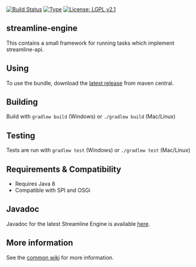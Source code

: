 [![Build Status](https://travis-ci.org/brailleapps/streamline-engine.svg?branch=master)](https://travis-ci.org/brailleapps/streamline-engine)
[![Type](https://img.shields.io/badge/type-library_bundle-blue.svg)](https://github.com/brailleapps/wiki/wiki/Types)
[![License: LGPL v2.1](https://img.shields.io/badge/License-LGPL%20v2%2E1%20%28or%20later%29-blue.svg)](https://www.gnu.org/licenses/lgpl-2.1)

## streamline-engine ##
This contains a small framework for running tasks which implement streamline-api.

## Using ##
To use the bundle, download the [latest release](
http://search.maven.org/#search%7Cga%7C1%7Cg%3A%22org.daisy.streamline%22%20AND%20a%3A%22streamline-engine%22) from maven central. 

## Building ##
Build with `gradlew build` (Windows) or `./gradlew build` (Mac/Linux)

## Testing ##
Tests are run with `gradlew test` (Windows) or `./gradlew test` (Mac/Linux)

## Requirements & Compatibility ##
- Requires Java 8
- Compatible with SPI and OSGi

## Javadoc ##
Javadoc for the latest Streamline Engine is available [here](http://brailleapps.github.io/streamline-engine/latest/javadoc/).

## More information ##
See the [common wiki](https://github.com/brailleapps/wiki/wiki) for more information.
